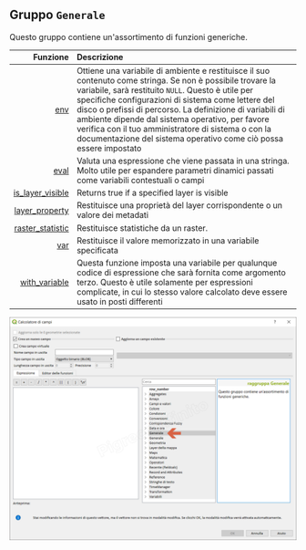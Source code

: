 ## Gruppo `Generale`

Questo gruppo contiene un'assortimento di funzioni generiche.

| Funzione  | Descrizione|
|----------:|:-----------|
|[env](funzioni/env.md)|	Ottiene una variabile di ambiente e restituisce il suo contenuto come stringa. Se non è possibile trovare la variabile, sarà restituito `NULL`. Questo è utile per specifiche configurazioni di sistema come lettere del disco o prefissi di percorso. La definizione di variabili di ambiente dipende dal sistema operativo, per favore verifica con il tuo amministratore di sistema o con la documentazione del sistema operativo come ciò possa essere impostato|
|[eval](funzioni/eval.md)|Valuta una espressione che viene passata in una stringa. Molto utile per espandere parametri dinamici passati come variabili contestuali o campi|
|[is_layer_visible](funzioni/is_layer_visible.md)|Returns true if a specified layer is visible|
|[layer_property](funzioni/layer_property.md)|Restituisce una proprietà del layer corrispondente o un valore dei metadati|
|[raster_statistic](funzioni/raster_statistic.md)|Restituisce statistiche da un raster.|
|[var](funzioni/var.md)|	Restituisce il valore memorizzato in una variabile specificata|
|[with_variable](funzioni/with_variable.md)|Questa funzione imposta una variabile per qualunque codice di espressione che sarà fornita come argomento terzo. Questo è utile solamente per espressioni complicate, in cui lo stesso valore calcolato deve essere usato in posti differenti|

![](/img/generale/gruppo_generale1.png)
